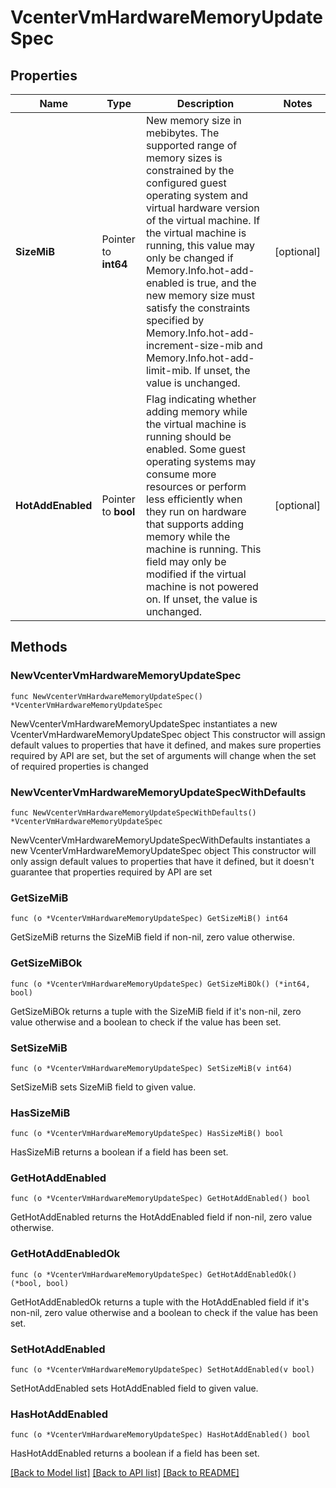 # VcenterVmHardwareMemoryUpdateSpec

## Properties

Name | Type | Description | Notes
------------ | ------------- | ------------- | -------------
**SizeMiB** | Pointer to **int64** | New memory size in mebibytes.   The supported range of memory sizes is constrained by the configured guest operating system and virtual hardware version of the virtual machine.    If the virtual machine is running, this value may only be changed if Memory.Info.hot-add-enabled is true, and the new memory size must satisfy the constraints specified by Memory.Info.hot-add-increment-size-mib and Memory.Info.hot-add-limit-mib.  If unset, the value is unchanged. | [optional] 
**HotAddEnabled** | Pointer to **bool** | Flag indicating whether adding memory while the virtual machine is running should be enabled.   Some guest operating systems may consume more resources or perform less efficiently when they run on hardware that supports adding memory while the machine is running.    This field may only be modified if the virtual machine is not powered on.  If unset, the value is unchanged. | [optional] 

## Methods

### NewVcenterVmHardwareMemoryUpdateSpec

`func NewVcenterVmHardwareMemoryUpdateSpec() *VcenterVmHardwareMemoryUpdateSpec`

NewVcenterVmHardwareMemoryUpdateSpec instantiates a new VcenterVmHardwareMemoryUpdateSpec object
This constructor will assign default values to properties that have it defined,
and makes sure properties required by API are set, but the set of arguments
will change when the set of required properties is changed

### NewVcenterVmHardwareMemoryUpdateSpecWithDefaults

`func NewVcenterVmHardwareMemoryUpdateSpecWithDefaults() *VcenterVmHardwareMemoryUpdateSpec`

NewVcenterVmHardwareMemoryUpdateSpecWithDefaults instantiates a new VcenterVmHardwareMemoryUpdateSpec object
This constructor will only assign default values to properties that have it defined,
but it doesn't guarantee that properties required by API are set

### GetSizeMiB

`func (o *VcenterVmHardwareMemoryUpdateSpec) GetSizeMiB() int64`

GetSizeMiB returns the SizeMiB field if non-nil, zero value otherwise.

### GetSizeMiBOk

`func (o *VcenterVmHardwareMemoryUpdateSpec) GetSizeMiBOk() (*int64, bool)`

GetSizeMiBOk returns a tuple with the SizeMiB field if it's non-nil, zero value otherwise
and a boolean to check if the value has been set.

### SetSizeMiB

`func (o *VcenterVmHardwareMemoryUpdateSpec) SetSizeMiB(v int64)`

SetSizeMiB sets SizeMiB field to given value.

### HasSizeMiB

`func (o *VcenterVmHardwareMemoryUpdateSpec) HasSizeMiB() bool`

HasSizeMiB returns a boolean if a field has been set.

### GetHotAddEnabled

`func (o *VcenterVmHardwareMemoryUpdateSpec) GetHotAddEnabled() bool`

GetHotAddEnabled returns the HotAddEnabled field if non-nil, zero value otherwise.

### GetHotAddEnabledOk

`func (o *VcenterVmHardwareMemoryUpdateSpec) GetHotAddEnabledOk() (*bool, bool)`

GetHotAddEnabledOk returns a tuple with the HotAddEnabled field if it's non-nil, zero value otherwise
and a boolean to check if the value has been set.

### SetHotAddEnabled

`func (o *VcenterVmHardwareMemoryUpdateSpec) SetHotAddEnabled(v bool)`

SetHotAddEnabled sets HotAddEnabled field to given value.

### HasHotAddEnabled

`func (o *VcenterVmHardwareMemoryUpdateSpec) HasHotAddEnabled() bool`

HasHotAddEnabled returns a boolean if a field has been set.


[[Back to Model list]](../README.md#documentation-for-models) [[Back to API list]](../README.md#documentation-for-api-endpoints) [[Back to README]](../README.md)


